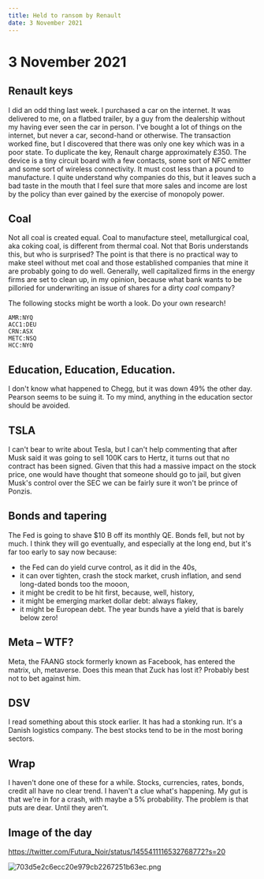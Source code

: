 ```yaml
---
title: Held to ransom by Renault
date: 3 November 2021
---
```


# 3 November 2021

## Renault keys

I did an odd thing last week. I purchased a car on the internet. It was delivered to me, on a flatbed trailer, by a guy from the dealership without my having ever seen the car in person.
I've bought a lot of things on the internet, but never a car, second-hand or otherwise. 
The transaction worked fine, but I discovered that there was only one key which was in a poor state.
To duplicate the key, Renault charge approximately £350. 
The device is a tiny circuit board with a few contacts, some sort of NFC emitter and some sort of wireless connectivity.
It must cost less than a pound to manufacture.
<rant>I quite understand why companies do this, but it leaves such a bad taste in the mouth that I feel sure that more sales and income are lost by the policy than ever gained by the exercise of monopoly power. </rant>

## Coal

Not all coal is created equal. 
Coal to manufacture steel, metallurgical coal, aka coking coal, is different from thermal coal.
Not that Boris understands this, but who is surprised?
The point is that there is no practical way to make steel without met coal and those established companies that mine it are probably going to do well.
Generally, well capitalized firms in the energy firms are set to clean up, in my opinion, because what bank wants to be pilloried for underwriting an issue of shares for a dirty *coal* company?

The following stocks might be worth a look. Do your own research!
```
AMR:NYQ
ACC1:DEU
CRN:ASX
METC:NSQ
HCC:NYQ
```
## Education, Education, Education.

I don't know what happened to Chegg, but it was down 49% the other day.
Pearson seems to be suing it.
To my mind, anything in the education sector should be avoided.

## TSLA

I can't bear to write about Tesla, but I can't help commenting that after Musk said it was going to sell 100K cars to Hertz, 
it turns out that no contract has been signed.
Given that this had a massive impact on the stock price, one would have thought that someone should go to jail, but given Musk's control over the SEC we can be fairly sure it won't be prince of Ponzis.

## Bonds and tapering

The Fed is going to shave $10 B off its monthly QE.
Bonds fell, but not by much. 
I think they will go eventually, and especially at the long end, but it's far too early to say now because:

- the Fed can do yield curve control, as it did in the 40s,
- it can over tighten, crash the stock market, crush inflation, and send long-dated bonds too the mooon,
- it might be credit to be hit first, because, well, history,
- it might be emerging market dollar debt: always flakey,
- it might be European debt. The year bunds have a yield that is barely below zero!

## Meta – WTF?

Meta, the FAANG stock formerly known as Facebook, has entered the matrix, uh, metaverse.
Does this mean that Zuck has lost it? 
Probably best not to bet against him.

## DSV

I read something about this stock earlier. 
It has had a stonking run.
It's a Danish logistics company.
The best stocks tend to be in the most boring sectors.

## Wrap

I haven't done one of these for a while.
Stocks, currencies, rates, bonds, credit all have no clear trend.
I haven't a clue what's happening.
My gut is that we're in for a crash, with maybe a 5% probability.
The problem is that puts are dear. 
Until they aren't.

## Image of the day

https://twitter.com/Futura_Noir/status/1455411116532768772?s=20

![703d5e2c6ecc20e979cb2267251b63ec.png]({attach}703d5e2c6ecc20e979cb2267251b63ec.png)



